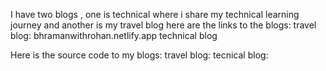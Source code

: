 I have two blogs , one is technical where i share my technical learning journey  and another is my travel blog
here are the links to the blogs:
            travel blog: bhramanwithrohan.netlify.app
            technical blog <a href= "blog:devjourneywithrohan.netlify.app"></a>
            
Here is the source code to my blogs:
            travel blog:
            tecnical blog:
